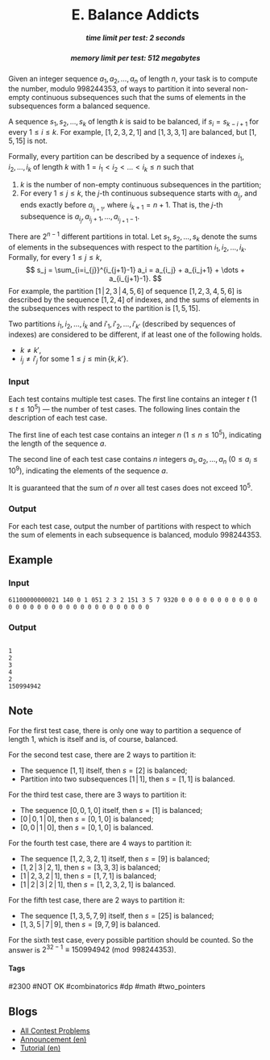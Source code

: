 <h1 style='text-align: center;'> E. Balance Addicts</h1>

<h5 style='text-align: center;'>time limit per test: 2 seconds</h5>
<h5 style='text-align: center;'>memory limit per test: 512 megabytes</h5>

Given an integer sequence $a_1, a_2, \dots, a_n$ of length $n$, your task is to compute the number, modulo $998244353$, of ways to partition it into several non-empty continuous subsequences such that the sums of elements in the subsequences form a balanced sequence.

A sequence $s_1, s_2, \dots, s_k$ of length $k$ is said to be balanced, if $s_{i} = s_{k-i+1}$ for every $1 \leq i \leq k$. For example, $[1, 2, 3, 2, 1]$ and $[1,3,3,1]$ are balanced, but $[1,5,15]$ is not. 

Formally, every partition can be described by a sequence of indexes $i_1, i_2, \dots, i_k$ of length $k$ with $1 = i_1 < i_2 < \dots < i_k \leq n$ such that 

1. $k$ is the number of non-empty continuous subsequences in the partition;
2. For every $1 \leq j \leq k$, the $j$-th continuous subsequence starts with $a_{i_j}$, and ends exactly before $a_{i_{j+1}}$, where $i_{k+1} = n + 1$. That is, the $j$-th subsequence is $a_{i_j}, a_{i_j+1}, \dots, a_{i_{j+1}-1}$.

 There are $2^{n-1}$ different partitions in total. Let $s_1, s_2, \dots, s_k$ denote the sums of elements in the subsequences with respect to the partition $i_1, i_2, \dots, i_k$. Formally, for every $1 \leq j \leq k$, $$ s_j = \sum_{i=i_{j}}^{i_{j+1}-1} a_i = a_{i_j} + a_{i_j+1} + \dots + a_{i_{j+1}-1}. $$ For example, the partition $[1\,|\,2,3\,|\,4,5,6]$ of sequence $[1,2,3,4,5,6]$ is described by the sequence $[1,2,4]$ of indexes, and the sums of elements in the subsequences with respect to the partition is $[1,5,15]$.

Two partitions $i_1, i_2, \dots, i_k$ and $i'_1, i'_2, \dots, i'_{k'}$ (described by sequences of indexes) are considered to be different, if at least one of the following holds. 

* $k \neq k'$,
* $i_j \neq i'_j$ for some $1 \leq j \leq \min\left\{ k, k' \right\}$.
### Input

Each test contains multiple test cases. The first line contains an integer $t$ ($1 \leq t \leq 10^5$) — the number of test cases. The following lines contain the description of each test case.

The first line of each test case contains an integer $n$ ($1 \leq n \leq 10^5$), indicating the length of the sequence $a$.

The second line of each test case contains $n$ integers $a_1, a_2, \dots, a_n$ ($0 \leq a_i \leq 10^9$), indicating the elements of the sequence $a$.

It is guaranteed that the sum of $n$ over all test cases does not exceed $10^5$.

### Output

For each test case, output the number of partitions with respect to which the sum of elements in each subsequence is balanced, modulo $998244353$.

## Example

### Input


```text
61100000000021 140 0 1 051 2 3 2 151 3 5 7 9320 0 0 0 0 0 0 0 0 0 0 0 0 0 0 0 0 0 0 0 0 0 0 0 0 0 0 0 0 0 0 0
```
### Output

```text

1
2
3
4
2
150994942

```
## Note

For the first test case, there is only one way to partition a sequence of length $1$, which is itself and is, of course, balanced. 

For the second test case, there are $2$ ways to partition it: 

* The sequence $[1, 1]$ itself, then $s = [2]$ is balanced;
* Partition into two subsequences $[1\,|\,1]$, then $s = [1, 1]$ is balanced.

For the third test case, there are $3$ ways to partition it: 

* The sequence $[0, 0, 1, 0]$ itself, then $s = [1]$ is balanced;
* $[0 \,|\, 0, 1 \,|\, 0]$, then $s = [0, 1, 0]$ is balanced;
* $[0, 0 \,|\, 1 \,|\, 0]$, then $s = [0, 1, 0]$ is balanced.

For the fourth test case, there are $4$ ways to partition it: 

* The sequence $[1, 2, 3, 2, 1]$ itself, then $s = [9]$ is balanced;
* $[1, 2 \,|\, 3 \,|\, 2, 1]$, then $s = [3, 3, 3]$ is balanced;
* $[1 \,|\, 2, 3, 2 \,|\, 1]$, then $s = [1, 7, 1]$ is balanced;
* $[1 \,|\, 2 \,|\, 3 \,|\, 2 \,|\, 1]$, then $s = [1, 2, 3, 2, 1]$ is balanced.

For the fifth test case, there are $2$ ways to partition it: 

* The sequence $[1, 3, 5, 7, 9]$ itself, then $s = [25]$ is balanced;
* $[1, 3, 5 \,|\, 7 \,|\, 9]$, then $s = [9, 7, 9]$ is balanced.

For the sixth test case, every possible partition should be counted. So the answer is $2^{32-1} \equiv 150994942 \pmod {998244353}$.



#### Tags 

#2300 #NOT OK #combinatorics #dp #math #two_pointers 

## Blogs
- [All Contest Problems](../Codeforces_Global_Round_22.md)
- [Announcement (en)](../blogs/Announcement_(en).md)
- [Tutorial (en)](../blogs/Tutorial_(en).md)
